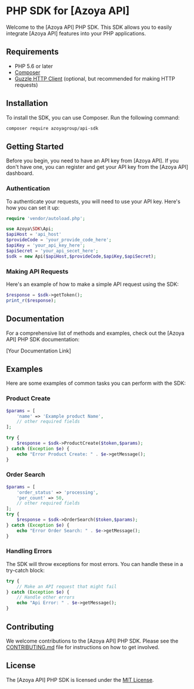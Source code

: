 # PHP SDK for [Azoya API]

Welcome to the [Azoya API] PHP SDK. This SDK allows you to easily integrate [Azoya API] features into your PHP applications.

## Requirements

- PHP 5.6 or later
- [Composer](https://getcomposer.org/)
- [Guzzle HTTP Client](https://docs.guzzlephp.org/en/stable/) (optional, but recommended for making HTTP requests)

## Installation

To install the SDK, you can use Composer. Run the following command:

```bash
composer require azoyagroup/api-sdk
```

## Getting Started

Before you begin, you need to have an API key from [Azoya API]. If you don't have one, you can register and get your API key from the [Azoya API] dashboard.

### Authentication

To authenticate your requests, you will need to use your API key. Here's how you can set it up:

```php
require 'vendor/autoload.php';

use Azoya\SDK\Api;
$apiHost = 'api_host'
$provideCode = 'your_provide_code_here';
$apiKey = 'your_api_key_here';
$apiSecret = 'your_api_secet_here';
$sdk = new Api($apiHost,$provideCode,$apiKey,$apiSecret);
```

### Making API Requests

Here's an example of how to make a simple API request using the SDK:

```php
$response = $sdk->getToken();
print_r($response);
```

## Documentation

For a comprehensive list of methods and examples, check out the [Azoya API] PHP SDK documentation:

[Your Documentation Link]

## Examples

Here are some examples of common tasks you can perform with the SDK:

### Product Create

```php
$params = [
    'name' => 'Example product Name',
    // other required fields
];

try {
    $response = $sdk->ProductCreate($token,$params);
} catch (Exception $e) {
    echo "Error Product Create: " . $e->getMessage();
}
```

### Order Search

```php
$params = [
    'order_status' => 'processing',
    'per_count' => 50,
    // other required fields
];
try {
    $response = $sdk->OrderSearch($token,$params);
} catch (Exception $e) {
    echo "Error Order Search: " . $e->getMessage();
}
```

### Handling Errors

The SDK will throw exceptions for most errors. You can handle these in a try-catch block:

```php
try {
    // Make an API request that might fail
} catch (Exception $e) {
    // Handle other errors
    echo "Api Error: " . $e->getMessage();
}
```

## Contributing

We welcome contributions to the [Azoya API] PHP SDK. Please see the [CONTRIBUTING.md](CONTRIBUTING.md) file for instructions on how to get involved.

## License

The [Azoya API] PHP SDK is licensed under the [MIT License](LICENSE).

